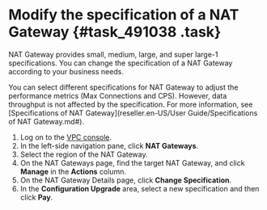 # Modify the specification of a NAT Gateway {#task_491038 .task}

NAT Gateway provides small, medium, large, and super large-1 specifications. You can change the specification of a NAT Gateway according to your business needs.

You can select different specifications for NAT Gateway to adjust the performance metrics \(Max Connections and CPS\). However, data throughput is not affected by the specification. For more information, see [Specifications of NAT Gateway](reseller.en-US/User Guide/Specifications of NAT Gateway.md#).

1.  Log on to the [VPC console](https://partners-intl.aliyun.com/login-required#/vpc).
2.  In the left-side navigation pane, click **NAT Gateways**.
3.  Select the region of the NAT Gateway.
4.   On the NAT Gateways page, find the target NAT Gateway, and click **Manage** in the **Actions** column. 
5.   On the NAT Gateway Details page, click **Change Specification**. 
6.   In the **Configuration Upgrade** area, select a new specification and then click **Pay**. 

